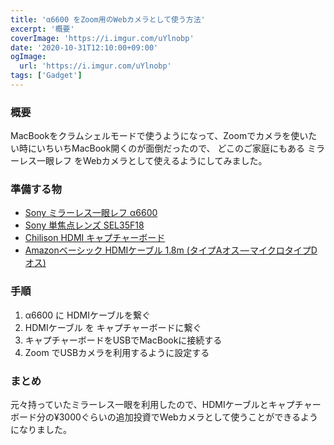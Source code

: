 ```yaml
---
title: 'α6600 をZoom用のWebカメラとして使う方法'
excerpt: '概要'
coverImage: 'https://i.imgur.com/uYlnobp'
date: '2020-10-31T12:10:00+09:00'
ogImage:
  url: 'https://i.imgur.com/uYlnobp'
tags: ['Gadget']
---
```


### 概要

MacBookをクラムシェルモードで使うようになって、Zoomでカメラを使いたい時にいちいちMacBook開くのが面倒だったので、 どこのご家庭にもある ミラーレス一眼レフ をWebカメラとして使えるようにしてみました。

### 準備する物

*   [Sony ミラーレス一眼レフ α6600](https://amzn.to/39bI2Gd)
*   [Sony 単焦点レンズ SEL35F18](https://amzn.to/35Qg40v)
*   [Chilison HDMI キャプチャーボード](https://amzn.to/3l0AZT2)
*   [Amazonベーシック HDMIケーブル 1.8m (タイプAオス — マイクロタイプDオス)](https://amzn.to/337mkiO)

### 手順

1.  α6600 に HDMIケーブルを繋ぐ
2.  HDMIケーブル を キャプチャーボードに繋ぐ
3.  キャプチャーボードをUSBでMacBookに接続する
4.  Zoom でUSBカメラを利用するように設定する

### まとめ

元々持っていたミラーレス一眼を利用したので、HDMIケーブルとキャプチャーボード分の¥3000ぐらいの追加投資でWebカメラとして使うことができるようになりました。
